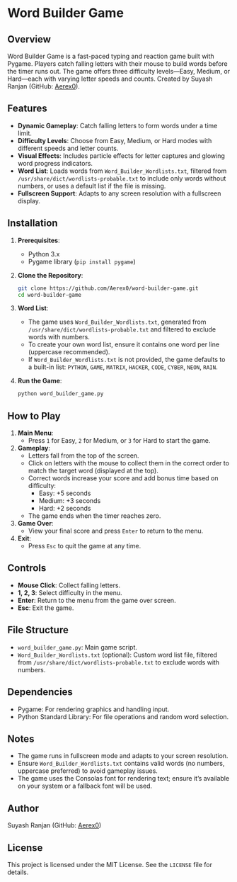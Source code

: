 # Word Builder Game

## Overview
Word Builder Game is a fast-paced typing and reaction game built with Pygame. Players catch falling letters with their mouse to build words before the timer runs out. The game offers three difficulty levels—Easy, Medium, or Hard—each with varying letter speeds and counts. Created by Suyash Ranjan (GitHub: [Aerex0](https://github.com/Aerex0)).

## Features
- **Dynamic Gameplay**: Catch falling letters to form words under a time limit.
- **Difficulty Levels**: Choose from Easy, Medium, or Hard modes with different speeds and letter counts.
- **Visual Effects**: Includes particle effects for letter captures and glowing word progress indicators.
- **Word List**: Loads words from `Word_Builder_Wordlists.txt`, filtered from `/usr/share/dict/wordlists-probable.txt` to include only words without numbers, or uses a default list if the file is missing.
- **Fullscreen Support**: Adapts to any screen resolution with a fullscreen display.

## Installation
1. **Prerequisites**:
   - Python 3.x
   - Pygame library (`pip install pygame`)

2. **Clone the Repository**:
   ```bash
   git clone https://github.com/Aerex0/word-builder-game.git
   cd word-builder-game
   ```

3. **Word List**:
   - The game uses `Word_Builder_Wordlists.txt`, generated from `/usr/share/dict/wordlists-probable.txt` and filtered to exclude words with numbers.
   - To create your own word list, ensure it contains one word per line (uppercase recommended).
   - If `Word_Builder_Wordlists.txt` is not provided, the game defaults to a built-in list: `PYTHON`, `GAME`, `MATRIX`, `HACKER`, `CODE`, `CYBER`, `NEON`, `RAIN`.

4. **Run the Game**:
   ```bash
   python word_builder_game.py
   ```

## How to Play
1. **Main Menu**:
   - Press `1` for Easy, `2` for Medium, or `3` for Hard to start the game.
2. **Gameplay**:
   - Letters fall from the top of the screen.
   - Click on letters with the mouse to collect them in the correct order to match the target word (displayed at the top).
   - Correct words increase your score and add bonus time based on difficulty:
     - Easy: +5 seconds
     - Medium: +3 seconds
     - Hard: +2 seconds
   - The game ends when the timer reaches zero.
3. **Game Over**:
   - View your final score and press `Enter` to return to the menu.
4. **Exit**:
   - Press `Esc` to quit the game at any time.

## Controls
- **Mouse Click**: Collect falling letters.
- **1, 2, 3**: Select difficulty in the menu.
- **Enter**: Return to the menu from the game over screen.
- **Esc**: Exit the game.

## File Structure
- `word_builder_game.py`: Main game script.
- `Word_Builder_Wordlists.txt` (optional): Custom word list file, filtered from `/usr/share/dict/wordlists-probable.txt` to exclude words with numbers.

## Dependencies
- Pygame: For rendering graphics and handling input.
- Python Standard Library: For file operations and random word selection.

## Notes
- The game runs in fullscreen mode and adapts to your screen resolution.
- Ensure `Word_Builder_Wordlists.txt` contains valid words (no numbers, uppercase preferred) to avoid gameplay issues.
- The game uses the Consolas font for rendering text; ensure it’s available on your system or a fallback font will be used.

## Author
Suyash Ranjan (GitHub: [Aerex0](https://github.com/Aerex0))

## License
This project is licensed under the MIT License. See the `LICENSE` file for details.
